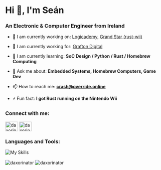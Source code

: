 <h1 align="left">Hi 👋, I'm Seán</h1>
<h3 align="left">An Electronic & Computer Engineer from Ireland</h3>

- 🔭 I am currently working on: [Logicademy](https://github.com/Logicademy), [Grand Star (rust-wii)](https://github.com/rust-wii/)

- 👔 I am currently working for: [Grafton Digital](https://github.com/Grafton-Digital)

- 🌱 I am currently learning: **SoC Design / Python / Rust / Homebrew Computing**

- 💬 Ask me about: **Embedded Systems, Homebrew Computers, Game Dev**

- 📫 How to reach me: **crash@override.online**

- ⚡ Fun fact: **I got Rust running on the Nintendo Wii**

<!-- Connection badges (Twitter, LinkedIn) -->
<h3 align="left">Connect with me:</h3>
<p align="left">
<a href="https://twitter.com/daxorinator" target="blank"><img align="center" src="https://raw.githubusercontent.com/rahuldkjain/github-profile-readme-generator/master/src/images/icons/Social/twitter.svg" alt="daxorinator" height="30" width="40" /></a>
<a href="https://linkedin.com/in/daxorinator" target="blank"><img align="center" src="https://raw.githubusercontent.com/rahuldkjain/github-profile-readme-generator/master/src/images/icons/Social/linked-in-alt.svg" alt="daxorinator" height="30" width="40" /></a>
</p>

<!-- Language and Tooling badges -->
<h3 align="left">Languages and Tools:</h3>
<p align="left">

![My Skills](https://skillicons.dev/icons?i=python,java,arduino,html,css,tailwind,svelte,git,githubactions,docker,kubernetes,grafana,prometheus,linux,nginx,mysql,postgres,redis&perline=9)

</p>

<p>

<!-- GitHub Stats -->
<img align="center" src="https://github-readme-stats.vercel.app/api?username=daxorinator&hide_rank=true&show_icons=true&include_all_commits=true&theme=dracula&locale=en" alt="daxorinator" />

<!-- GitHub Top Languages -->
<img align="center" src="https://github-readme-stats.vercel.app/api/top-langs?username=daxorinator&show_icons=true&locale=en&layout=compact&theme=dracula" alt="daxorinator" />

</p>